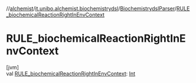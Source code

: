 //[alchemist](../../../index.md)/[it.unibo.alchemist.biochemistrydsl](../index.md)/[BiochemistrydslParser](index.md)/[RULE_biochemicalReactionRightInEnvContext](-r-u-l-e_biochemical-reaction-right-in-env-context.md)

# RULE_biochemicalReactionRightInEnvContext

[jvm]\
val [RULE_biochemicalReactionRightInEnvContext](-r-u-l-e_biochemical-reaction-right-in-env-context.md): [Int](https://kotlinlang.org/api/latest/jvm/stdlib/kotlin/-int/index.html)
